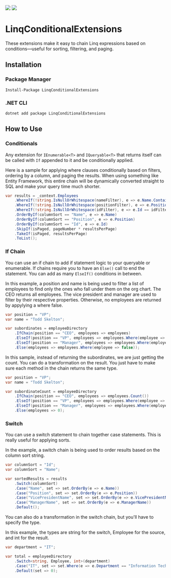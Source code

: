 [![](https://img.shields.io/nuget/v/LinqConditionalExtensions.svg)](https://www.nuget.org/packages/LinqConditionalExtensions) [![](https://img.shields.io/nuget/vpre/LinqConditionalExtensions.svg)](https://www.nuget.org/packages/LinqConditionalExtensions)

# LinqConditionalExtensions
These extensions make it easy to chain Linq expressions based on conditions—useful for sorting, filtering, and paging.

## Installation
### Package Manager
`Install-Package LinqConditionalExtensions`

### .NET CLI
`dotnet add package LinqConditionalExtensions`

## How to Use
### Conditionals
Any extension for `IEnumerable<T>` and `IQueryable<T>` that returns itself can be called with `If` appended to it and be conditionally applied.

Here is a sample for applying where clauses conditionally based on filters, ordering by a column, and paging the results. When using something like Entity Framework, this entire chain will be dynamically converted straight to SQL and make your query time much shorter.
```csharp
var results = _context.Employees
	.WhereIf(!string.IsNullOrWhitespace(nameFilter), e => e.Name.Contains(nameFilter))
	.WhereIf(!string.IsNullOrWhitespace(positionFilter), e => e.Position.Contains(positionFilter))
	.WhereIf(!string.IsNullOrWhitespace(idFilter), e => e.Id == idFilter)
	.OrderByIf(columnSort == "Name", e => e.Name)
	.OrderByIf(columnSort == "Position", e => e.Position)
	.OrderByIf(columnSort == "Id", e => e.Id)
	.SkipIf(isPaged, pageNumber * resultsPerPage)
	.TakeIf(isPaged, resultsPerPage)
	.ToList();
```

### If Chain
You can use an if chain to add if statement logic to your queryable or enumerable. If chains require you to have an `Else()` call to end the statement. You can add as many `ElseIf()` conditions in between.

In this example, a position and name is being used to filter a list of employees to find only the ones who fall under them on the org chart. The CEO returns all employees. The vice president and manager are used to filter by their respective properties. Otherwise, no employees are returned by appylying a where false.

```csharp
var position = "VP";
var name = "Todd Skelton";

var subordinates = employeeDirectory
	.IfChain(position == "CEO", employees => employees)
	.ElseIf(position == "VP", employees => employees.Where(employee => employee.VicePresidentName == name))
	.ElseIf(position == "Manager", employees => employees.Where(employee => employee.ManagerName == name))
	.Else(employees => employees.Where(employee => false));
```

In this sample, instead of returning the subordinates, we are just getting the count. You can do a transformation on the result. You just have to make sure each method in the chain returns the same type.

```csharp
var position = "VP";
var name = "Todd Skelton";

var subordinateCount = employeeDirectory
	.IfChain(position == "CEO", employees => employees.Count())
	.ElseIf(position == "VP", employees => employees.Where(employee => employee.VicePresidentName == name).Count())
	.ElseIf(position == "Manager", employees => employees.Where(employee => employee.ManagerName == name).Count())
	.Else(employees => 0);
```

### Switch
You can use a switch statement to chain together case statements. This is really useful for applying sorts.

In the example, a switch chain is being used to order results based on the column sort string.

```csharp
var columnSort = "Id";
var columnSort = "Name";

var sortedResults = results
	.Switch(columnSort)
	.Case("Name", set => set.OrderBy(e => e.Name))
	.Case("Position", set => set.OrderBy(e => e.Position))
	.Case("VicePresidentName", set => set.OrderBy(e => e.VicePresidentName))
	.Case("ManagerName", set => set.OrderBy(e => e.ManagerName))
	.Default();
```

You can also do a transformation in the switch chain, but you'll have to specify the type.

In this example, the types are string for the switch, Employee for the source, and int for the result.

```csharp
var department = "IT";

var total = employeeDirectory
	.Switch<string, Employee, int>(department)
	.Case("IT", set => set.Where(e => e.Department == "Information Technology").Count())
	.Default(set => 0);
```
